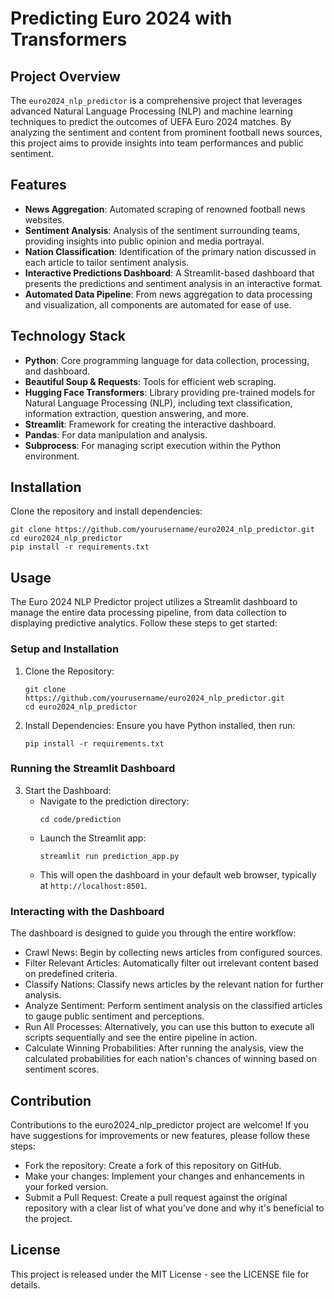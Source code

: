 # Predicting Euro 2024 with Transformers

## Project Overview
The `euro2024_nlp_predictor` is a comprehensive project that leverages advanced Natural Language Processing (NLP) and machine learning techniques to predict the outcomes of UEFA Euro 2024 matches. By analyzing the sentiment and content from prominent football news sources, this project aims to provide insights into team performances and public sentiment.

## Features
- **News Aggregation**: Automated scraping of renowned football news websites.
- **Sentiment Analysis**: Analysis of the sentiment surrounding teams, providing insights into public opinion and media portrayal.
- **Nation Classification**: Identification of the primary nation discussed in each article to tailor sentiment analysis.
- **Interactive Predictions Dashboard**: A Streamlit-based dashboard that presents the predictions and sentiment analysis in an interactive format.
- **Automated Data Pipeline**: From news aggregation to data processing and visualization, all components are automated for ease of use.

## Technology Stack
- **Python**: Core programming language for data collection, processing, and dashboard.
- **Beautiful Soup & Requests**: Tools for efficient web scraping.
- **Hugging Face Transformers**: Library providing pre-trained models for Natural Language Processing (NLP), including text classification, information extraction, question answering, and more.
- **Streamlit**: Framework for creating the interactive dashboard.
- **Pandas**: For data manipulation and analysis.
- **Subprocess**: For managing script execution within the Python environment.


## Installation
Clone the repository and install dependencies:
```
git clone https://github.com/yourusername/euro2024_nlp_predictor.git
cd euro2024_nlp_predictor
pip install -r requirements.txt
```

## Usage
The Euro 2024 NLP Predictor project utilizes a Streamlit dashboard to manage the entire data processing pipeline, from data collection to displaying predictive analytics. Follow these steps to get started:

### Setup and Installation
1. Clone the Repository:
   ```
   git clone https://github.com/yourusername/euro2024_nlp_predictor.git
   cd euro2024_nlp_predictor
   ```

2. Install Dependencies:
   Ensure you have Python installed, then run:
   ```
   pip install -r requirements.txt
   ```

### Running the Streamlit Dashboard
3. Start the Dashboard:
   - Navigate to the prediction directory:
     ```
     cd code/prediction
     ```
   - Launch the Streamlit app:
     ```
     streamlit run prediction_app.py
     ```
   - This will open the dashboard in your default web browser, typically at `http://localhost:8501`.

### Interacting with the Dashboard
The dashboard is designed to guide you through the entire workflow:
- Crawl News: Begin by collecting news articles from configured sources.
- Filter Relevant Articles: Automatically filter out irrelevant content based on predefined criteria.
- Classify Nations: Classify news articles by the relevant nation for further analysis.
- Analyze Sentiment: Perform sentiment analysis on the classified articles to gauge public sentiment and perceptions.
- Run All Processes: Alternatively, you can use this button to execute all scripts sequentially and see the entire pipeline in action.
- Calculate Winning Probabilities: After running the analysis, view the calculated probabilities for each nation's chances of winning based on sentiment scores.

## Contribution
Contributions to the euro2024_nlp_predictor project are welcome! If you have suggestions for improvements or new features, please follow these steps:
- Fork the repository: Create a fork of this repository on GitHub.
- Make your changes: Implement your changes and enhancements in your forked version.
- Submit a Pull Request: Create a pull request against the original repository with a clear list of what you've done and why it's beneficial to the project.

## License
This project is released under the MIT License - see the LICENSE file for details.
